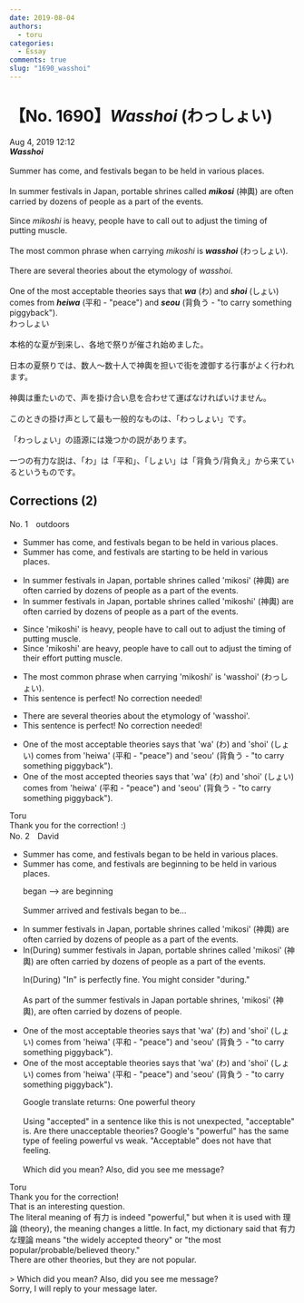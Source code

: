 ```yaml
---
date: 2019-08-04
authors:
  - toru
categories:
  - Essay
comments: true
slug: "1690_wasshoi"
---
```


# 【No. 1690】<strong><em>Wasshoi</em></strong> (わっしょい)
<div class="date">Aug 4, 2019 12:12</div>
<div id="post"><div id="body_show_ori">
<strong><em>Wasshoi</em></strong><br/><br/>Summer has come, and festivals began to be held in various places.<br/><br/>In summer festivals in Japan, portable shrines called <strong><em>mikosi</em></strong> (神輿) are often carried by dozens of people as a part of the events.<br/><br/>Since <em>mikoshi</em> is heavy, people have to call out to adjust the timing of putting muscle.<br/><br/>The most common phrase when carrying <em>mikoshi</em> is <strong><em>wasshoi</em></strong> (わっしょい).<br/><br/>There are several theories about the etymology of <em>wasshoi</em>.<br/><br/>One of the most acceptable theories says that <strong><em>wa</em></strong> (わ) and <strong><em>shoi</em></strong> (しょい) comes from <strong><em>heiwa</em></strong> (平和 - "peace") and <strong><em>seou</em></strong> (背負う - "to carry something piggyback").
</div></div>

<!-- more -->

<div id="post_ja"><div id="body_show_mo">
わっしょい<br/><br/>本格的な夏が到来し、各地で祭りが催され始めました。<br/><br/>日本の夏祭りでは、数人～数十人で神輿を担いで街を渡御する行事がよく行われます。<br/><br/>神輿は重たいので、声を掛け合い息を合わせて運ばなければいけません。<br/><br/>このときの掛け声として最も一般的なものは、「わっしょい」です。<br/><br/>「わっしょい」の語源には幾つかの説があります。<br/><br/>一つの有力な説は、「わ」は「平和」、「しょい」は「背負う/背負え」から来ているというものです。
</div></div>

## Corrections (2)
<div id="block"><div class="first_name"> No. 1　<span class="just_name">outdoors</span></div><div id="block2">
<ul class="correction_field">
<li class="incorrect">Summer has come, and festivals began to be held in various places.</li>
<li class="corrected correct">
Summer has come, and festivals <span class="f_blue">are starting</span> to be held in various places.
</li>
</ul>
<ul class="correction_field">
<li class="incorrect">In summer festivals in Japan, portable shrines called 'mikosi' (神輿) are often carried by dozens of people as a part of the events.</li>
<li class="corrected correct">
In summer festivals in Japan, portable shrines called 'mikos<span class="f_red">h</span>i' (神輿) are often carried by dozens of people as a part of the events.
</li>
</ul>
<ul class="correction_field">
<li class="incorrect">Since 'mikoshi' is heavy, people have to call out to adjust the timing of putting muscle.</li>
<li class="corrected correct">
Since 'mikoshi' <span class="f_blue">are</span> heavy, people have to call out to adjust the timing of <span class="f_blue">their effort</span> <span class="sline">putting muscle.</span>
</li>
</ul>
<ul class="correction_field">
<li class="incorrect">The most common phrase when carrying 'mikoshi' is 'wasshoi' (わっしょい).</li>
<li class="corrected perfect">This sentence is perfect! No correction needed!</li>
</ul>
<ul class="correction_field">
<li class="incorrect">There are several theories about the etymology of 'wasshoi'.</li>
<li class="corrected perfect">This sentence is perfect! No correction needed!</li>
</ul>
<ul class="correction_field">
<li class="incorrect">One of the most acceptable theories says that 'wa' (わ) and 'shoi' (しょい) comes from 'heiwa' (平和 - "peace") and 'seou' (背負う - "to carry something piggyback").</li>
<li class="corrected correct">
One of the most accept<span class="f_blue">ed</span> theories says that 'wa' (わ) and 'shoi' (しょい) comes from 'heiwa' (平和 - "peace") and 'seou' (背負う - "to carry something piggyback").
</li>
</ul>
</div><div class="name"><span class="just_name">Toru</span><br>
Thank you for the correction! :)
</div>
</div>
<div id="block"><div class="first_name"> No. 2　<span class="just_name">David</span></div><div id="block2">
<ul class="correction_field">
<li class="incorrect">Summer has come, and festivals began to be held in various places.</li>
<li class="corrected correct">
Summer has come, and festivals are beginning to be held in various places.
<p class="correction_comment">began --&gt; are beginning<br/><br/>Summer arrived and festivals began to be...</p>
</li>
</ul>
<ul class="correction_field">
<li class="incorrect">In summer festivals in Japan, portable shrines called 'mikosi' (神輿) are often carried by dozens of people as a part of the events.</li>
<li class="corrected correct">
In(During) summer festivals in Japan, portable shrines called 'mikosi' (神輿) are often carried by dozens of people as a part of the events.
<p class="correction_comment">In(During) "In" is perfectly fine. You might consider "during." <br/><br/>As part of the summer festivals in Japan portable shrines, 'mikosi' (神輿), are often carried by dozens of people.</p>
</li>
</ul>
<ul class="correction_field">
<li class="incorrect">One of the most acceptable theories says that 'wa' (わ) and 'shoi' (しょい) comes from 'heiwa' (平和 - "peace") and 'seou' (背負う - "to carry something piggyback").</li>
<li class="corrected correct">
One of the most acceptable theories says that 'wa' (わ) and 'shoi' (しょい) comes from 'heiwa' (平和 - "peace") and 'seou' (背負う - "to carry something piggyback").
<p class="correction_comment">Google translate returns: One powerful theory <br/><br/>Using "accepted" in a sentence like this is not unexpected, "acceptable" is. Are there unacceptable theories? Google's "powerful" has the same type of feeling powerful vs weak. "Acceptable" does not have that feeling. <br/><br/>Which did you mean? Also, did you see me message?</p>
</li>
</ul>
</div><div class="name"><span class="just_name">Toru</span><br>
Thank you for the correction!<br/>That is an interesting question.<br/>The literal meaning of 有力 is indeed "powerful," but when it is used with 理論 (theory), the meaning changes a little. In fact, my dictionary said that 有力な理論 means "the widely accepted theory" or "the most popular/probable/believed theory."<br/>There are other theories, but they are not popular.<br/><br/>&gt; Which did you mean? Also, did you see me message?<br/>Sorry, I will reply to your message later.
</div>
</div>
